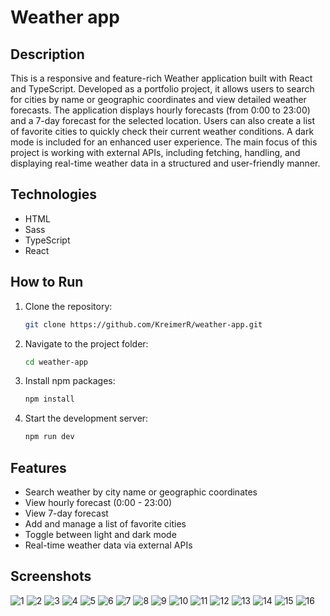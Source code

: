 # Weather app

## Description
This is a responsive and feature-rich Weather application built with React and TypeScript. Developed as a portfolio project, it allows users to search for cities by name or geographic coordinates and view detailed weather forecasts. The application displays hourly forecasts (from 0:00 to 23:00) and a 7-day forecast for the selected location. Users can also create a list of favorite cities to quickly check their current weather conditions. A dark mode is included for an enhanced user experience. The main focus of this project is working with external APIs, including fetching, handling, and displaying real-time weather data in a structured and user-friendly manner.

## Technologies
- HTML
- Sass
- TypeScript
- React

## How to Run
1. Clone the repository:
   ```bash
   git clone https://github.com/KreimerR/weather-app.git
   ```

2. Navigate to the project folder:
   ```bash
   cd weather-app
   ```

3. Install npm packages:
   ```bash
   npm install
   ```

4. Start the development server:
   ```bash
   npm run dev
   ```

## Features
- Search weather by city name or geographic coordinates
- View hourly forecast (0:00 - 23:00)
- View 7-day forecast
- Add and manage a list of favorite cities
- Toggle between light and dark mode
- Real-time weather data via external APIs

## Screenshots
<img src="./src/assets/screenshots/1.png" alt="1">
<img src="./src/assets/screenshots/2.png" alt="2">
<img src="./src/assets/screenshots/3.png" alt="3">
<img src="./src/assets/screenshots/4.png" alt="4">
<img src="./src/assets/screenshots/5.png" alt="5">
<img src="./src/assets/screenshots/6.png" alt="6">
<img src="./src/assets/screenshots/7.png" alt="7">
<img src="./src/assets/screenshots/8.png" alt="8">
<img src="./src/assets/screenshots/9.png" alt="9">
<img src="./src/assets/screenshots/10.png" alt="10">
<img src="./src/assets/screenshots/11.png" alt="11">
<img src="./src/assets/screenshots/12.png" alt="12">
<img src="./src/assets/screenshots/13.png" alt="13">
<img src="./src/assets/screenshots/14.png" alt="14">
<img src="./src/assets/screenshots/15.png" alt="15">
<img src="./src/assets/screenshots/16.png" alt="16">
